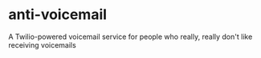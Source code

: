 # anti-voicemail
A Twilio-powered voicemail service for people who really, really don't like receiving voicemails
